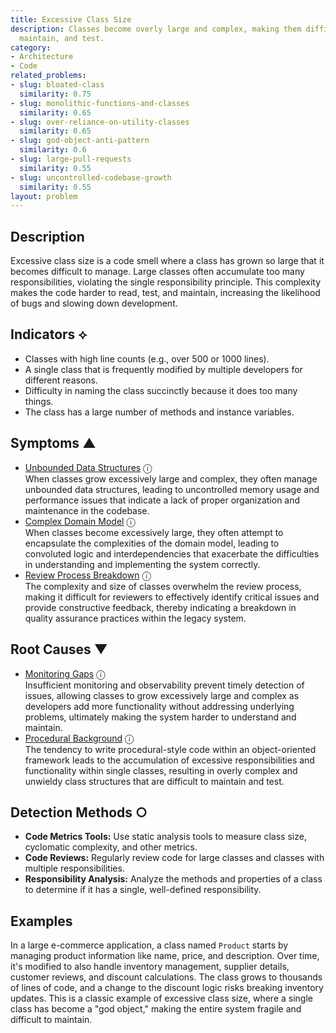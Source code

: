 ```yaml
---
title: Excessive Class Size
description: Classes become overly large and complex, making them difficult to understand,
  maintain, and test.
category:
- Architecture
- Code
related_problems:
- slug: bloated-class
  similarity: 0.75
- slug: monolithic-functions-and-classes
  similarity: 0.65
- slug: over-reliance-on-utility-classes
  similarity: 0.65
- slug: god-object-anti-pattern
  similarity: 0.6
- slug: large-pull-requests
  similarity: 0.55
- slug: uncontrolled-codebase-growth
  similarity: 0.55
layout: problem
---
```


## Description
Excessive class size is a code smell where a class has grown so large that it becomes difficult to manage. Large classes often accumulate too many responsibilities, violating the single responsibility principle. This complexity makes the code harder to read, test, and maintain, increasing the likelihood of bugs and slowing down development.

## Indicators ⟡
- Classes with high line counts (e.g., over 500 or 1000 lines).
- A single class that is frequently modified by multiple developers for different reasons.
- Difficulty in naming the class succinctly because it does too many things.
- The class has a large number of methods and instance variables.

## Symptoms ▲
- [Unbounded Data Structures](unbounded-data-structures.md) <span class="info-tooltip" title="Confidence: 0.432, Strength: 0.673">ⓘ</span>
<br/>  When classes grow excessively large and complex, they often manage unbounded data structures, leading to uncontrolled memory usage and performance issues that indicate a lack of proper organization and maintenance in the codebase.
- [Complex Domain Model](complex-domain-model.md) <span class="info-tooltip" title="Confidence: 0.397, Strength: 0.640">ⓘ</span>
<br/>  When classes become excessively large, they often attempt to encapsulate the complexities of the domain model, leading to convoluted logic and interdependencies that exacerbate the difficulties in understanding and implementing the system correctly.
- [Review Process Breakdown](review-process-breakdown.md) <span class="info-tooltip" title="Confidence: 0.381, Strength: 0.588">ⓘ</span>
<br/>  The complexity and size of classes overwhelm the review process, making it difficult for reviewers to effectively identify critical issues and provide constructive feedback, thereby indicating a breakdown in quality assurance practices within the legacy system.

## Root Causes ▼
- [Monitoring Gaps](monitoring-gaps.md) <span class="info-tooltip" title="Confidence: 0.333, Strength: 0.932">ⓘ</span>
<br/>  Insufficient monitoring and observability prevent timely detection of issues, allowing classes to grow excessively large and complex as developers add more functionality without addressing underlying problems, ultimately making the system harder to understand and maintain.
- [Procedural Background](procedural-background.md) <span class="info-tooltip" title="Confidence: 0.302, Strength: 0.950">ⓘ</span>
<br/>  The tendency to write procedural-style code within an object-oriented framework leads to the accumulation of excessive responsibilities and functionality within single classes, resulting in overly complex and unwieldy class structures that are difficult to maintain and test.

## Detection Methods ○
- **Code Metrics Tools:** Use static analysis tools to measure class size, cyclomatic complexity, and other metrics.
- **Code Reviews:** Regularly review code for large classes and classes with multiple responsibilities.
- **Responsibility Analysis:** Analyze the methods and properties of a class to determine if it has a single, well-defined responsibility.

## Examples
In a large e-commerce application, a class named `Product` starts by managing product information like name, price, and description. Over time, it's modified to also handle inventory management, supplier details, customer reviews, and discount calculations. The class grows to thousands of lines of code, and a change to the discount logic risks breaking inventory updates. This is a classic example of excessive class size, where a single class has become a "god object," making the entire system fragile and difficult to maintain.
